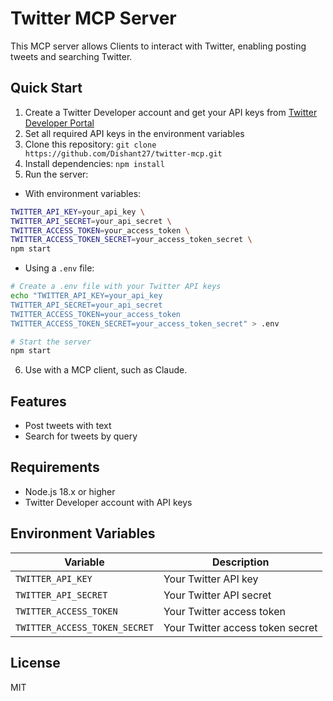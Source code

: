 # Twitter MCP Server

This MCP server allows Clients to interact with Twitter, enabling posting tweets and searching Twitter.

## Quick Start

1. Create a Twitter Developer account and get your API keys from [Twitter Developer Portal](https://developer.twitter.com/en/portal/dashboard)
2. Set all required API keys in the environment variables
3. Clone this repository: `git clone https://github.com/Dishant27/twitter-mcp.git`
4. Install dependencies: `npm install`
5. Run the server:
- With environment variables:
```bash
TWITTER_API_KEY=your_api_key \
TWITTER_API_SECRET=your_api_secret \
TWITTER_ACCESS_TOKEN=your_access_token \
TWITTER_ACCESS_TOKEN_SECRET=your_access_token_secret \
npm start
```
- Using a `.env` file:
```bash
# Create a .env file with your Twitter API keys
echo "TWITTER_API_KEY=your_api_key
TWITTER_API_SECRET=your_api_secret
TWITTER_ACCESS_TOKEN=your_access_token
TWITTER_ACCESS_TOKEN_SECRET=your_access_token_secret" > .env

# Start the server
npm start
```

6. Use with a MCP client, such as Claude.

## Features

- Post tweets with text
- Search for tweets by query

## Requirements

- Node.js 18.x or higher
- Twitter Developer account with API keys

## Environment Variables

| Variable | Description |
|----------|-------------|
| `TWITTER_API_KEY` | Your Twitter API key |
| `TWITTER_API_SECRET` | Your Twitter API secret |
| `TWITTER_ACCESS_TOKEN` | Your Twitter access token |
| `TWITTER_ACCESS_TOKEN_SECRET` | Your Twitter access token secret |

## License

MIT